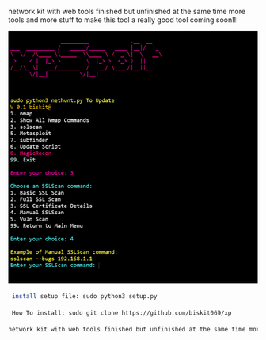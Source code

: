 network kit with web tools finished but unfinished at the same time more tools and more stuff to make this tool a really good tool coming soon!!!

<img src="screenshot.png" alt="Main Menu Screenshot" width="600">


```bash
 install setup file: sudo python3 setup.py 

 How To install: sudo git clone https://github.com/biskit069/xp 

network kit with web tools finished but unfinished at the same time more tools and more stuff to make this tool a really good tool coming soon!!!
